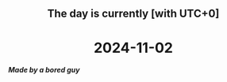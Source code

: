 <h2 align=center>The day is currently [with UTC+0]</h2>
<h1 align=center><!--TIME BEGIN-->2024-11-02<!--TIME END--></h1>
<h5>Made by a bored guy</h5>
